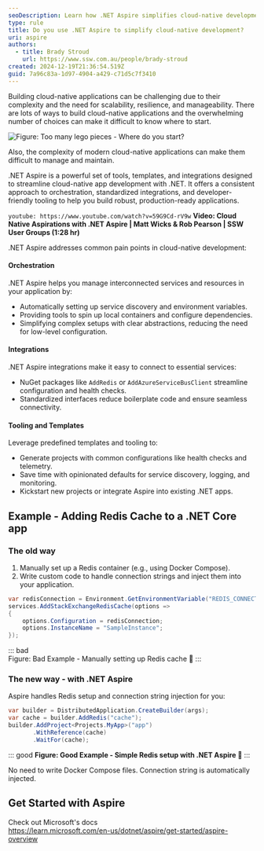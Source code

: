 ```yaml
---
seoDescription: Learn how .NET Aspire simplifies cloud-native development with orchestration, integrations, and tooling.
type: rule
title: Do you use .NET Aspire to simplify cloud-native development?
uri: aspire
authors:
  - title: Brady Stroud
    url: https://www.ssw.com.au/people/brady-stroud
created: 2024-12-19T21:36:54.519Z
guid: 7a96c83a-1d97-4904-a429-c71d5c7f3410
---
```


Building cloud-native applications can be challenging due to their complexity and the need for scalability, resilience, and manageability.
There are lots of ways to build cloud-native applications and the overwhelming number of choices can make it difficult to know where to start.

![Figure: Too many lego pieces - Where do you start?](too-complex-aspire.png)

Also, the complexity of modern cloud-native applications can make them difficult to manage and maintain.

.NET Aspire is a powerful set of tools, templates, and integrations designed to streamline cloud-native app development with .NET. It offers a consistent approach to orchestration, standardized integrations, and developer-friendly tooling to help you build robust, production-ready applications.

`youtube: https://www.youtube.com/watch?v=59G9Cd-rV9w`
**Video: Cloud Native Aspirations with .NET Aspire | Matt Wicks & Rob Pearson | SSW User Groups (1:28 hr)**

<!--endintro-->

.NET Aspire addresses common pain points in cloud-native development:

#### Orchestration

.NET Aspire helps you manage interconnected services and resources in your application by:
* Automatically setting up service discovery and environment variables.
* Providing tools to spin up local containers and configure dependencies.
* Simplifying complex setups with clear abstractions, reducing the need for low-level configuration.

#### Integrations

.NET Aspire integrations make it easy to connect to essential services:
* NuGet packages like `AddRedis` or `AddAzureServiceBusClient` streamline configuration and health checks.
* Standardized interfaces reduce boilerplate code and ensure seamless connectivity.

#### Tooling and Templates

Leverage predefined templates and tooling to:
* Generate projects with common configurations like health checks and telemetry.
* Save time with opinionated defaults for service discovery, logging, and monitoring.
* Kickstart new projects or integrate Aspire into existing .NET apps.

## Example - Adding Redis Cache to a .NET Core app

### The old way

1. Manually set up a Redis container (e.g., using Docker Compose).
2. Write custom code to handle connection strings and inject them into your application.

```csharp
var redisConnection = Environment.GetEnvironmentVariable("REDIS_CONNECTION_STRING") ?? "localhost:6379";
services.AddStackExchangeRedisCache(options =>
{
    options.Configuration = redisConnection;
    options.InstanceName = "SampleInstance";
});
```

::: bad  
Figure: Bad Example - Manually setting up Redis cache 🥱
:::

### The new way - with .NET Aspire

Aspire handles Redis setup and connection string injection for you:

```csharp
var builder = DistributedApplication.CreateBuilder(args);
var cache = builder.AddRedis("cache");
builder.AddProject<Projects.MyApp>("app")
       .WithReference(cache)
       .WaitFor(cache);
```

::: good
**Figure: Good Example - Simple Redis setup with .NET Aspire 🚀**
:::

No need to write Docker Compose files.
Connection string is automatically injected.

## Get Started with Aspire

Check out Microsoft's docs  
<https://learn.microsoft.com/en-us/dotnet/aspire/get-started/aspire-overview>
